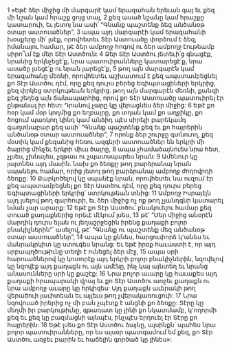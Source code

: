 1 «Եթէ ձեր միջից մի մարգարէ կամ երազահան երեւան գայ եւ քեզ մի նշան կամ հրաշք ցոյց տայ, 2 քեզ ասած նշանը կամ հրաշքը կատարուի, եւ յետոյ նա ասի՝ “Գնանք պաշտենք ձեզ անծանօթ օտար աստուածներ”, 3 ապա այդ մարգարէի կամ երազահանի խօսքերը մի՛ լսէք, որովհետեւ Տէր Աստուածը փորձում է ձեզ, իմանալու համար, թէ ձեր ամբողջ հոգով ու ձեր ամբողջ էութեամբ սիրո՞ւմ էք մեր Տէր Աստծուն: 4 Ձեր Տէր Աստծու յետեւի՛ց գնացէք, նրանից երկնչեցէ՛ք, նրա պատուիրանները կատարեցէ՛ք, նրա ասածը լսեցէ՛ք ու նրան յարեցէ՛ք, 5 թող այն մարգարէն կամ երազահանը մեռնի, որովհետեւ աշխատում է քեզ ապստամբեցնել քո Տէր Աստծու դէմ, որը քեզ դուրս բերեց Եգիպտացիների երկրից, քեզ փրկեց ստրկութեան երկրից. թող այն մարգարէն մեռնի, քանզի քեզ շեղեց այն ճանապարհից, որով քո Տէր Աստուածը պատուիրել էր ընթանալ իր հետ: Դրանով չարը կը վերացնես ձեր միջից:
6 Եթէ քո հօր կամ մօր կողմից քո եղբայրը, քո տղան կամ քո աղջիկը, քո ծոցում պառկող կինդ կամ անձիդ պէս սիրելի բարեկամդ գաղտնաբար քեզ ասի՝ “Գնանք պաշտենք քեզ եւ քո հայրերին անծանօթ օտար աստուածներ”, 7 որոնք ձեր շուրջը գտնուող, քեզ մօտիկ կամ քեզանից հեռու ազգերի աստուածներ են երկրի մի ծայրից մինչեւ երկրի միւս ծայրը, 8 ապա չհամաձայնուես նրա հետ, չլսես, չխնայես, չգթաս ու չպատսպարես նրան: 9 Ամենուր կը յայտնես այդ մասին. նախ քո ձեռքը թող բարձրանայ նրան սպանելու համար, որից յետոյ թող բարձրանայ ամբողջ ժողովրդի ձեռքը: 10 Քարկոծելով կը սպանէք նրան, որովհետեւ նա ուզում էր քեզ ապստամբեցնել քո Տէր Աստծու դէմ, որը քեզ դուրս բերեց Եգիպտացիների երկրից՝ ստրկութեան տնից: 11 Ամբողջ Իսրայէլն այդ լսելով թող զարհուրի, եւ ձեր միջից ոչ ոք թող չյանդգնի կատարել նման չար արարք:
12 Եթէ քո Տէր Աստծու՝ բնակուելու համար քեզ տուած քաղաքներից որեւէ մէկում լսես, 13 թէ՝ “Մեր միջից անօրէն մարդիկ դուրս ելան ու յեղաշրջեցին իրենց քաղաքի բոլոր բնակիչներին”՝ ասելով, թէ՝ “Գնանք ու պաշտենք մեզ անծանօթ օտար աստուածներ”, 14 ապա կը քննես, հարցուփորձ կ՚անես եւ մանրակրկիտ կը ստուգես նրանց: Եւ եթէ իրօք հաւաստի է, որ այդ սրբապղծութիւնը տեղի է ունեցել ձեր մէջ, 15 ապա սրի հարուածներով կը կոտորէք այդ երկրի բոլոր բնակիչներին, նզովելով կը նզովէք այդ քաղաքն ու այն ամէնը, ինչ կայ այնտեղ եւ նրանց անասունները սրի կը քաշէք: 16 Նրա բոլոր աւարը կը հաւաքես այդ քաղաքի հրապարակի վրայ եւ քո Տէր Աստծու առջեւ քաղաքն ու նրա ամբողջ աւարը կը հրկիզես: Այդ քաղաքն աւերակի թող վերածուի յաւիտեան եւ այլեւս թող չվերակառուցուի: 17 Նրա նզովուած իրերից ոչ մի բան չպէտք է անցնի քո ձեռքը: Տէրը կը մեղմի իր բարկութիւնը, գթառատ կը լինի քո նկատմամբ, կ՚ողորմի քեզ եւ քեզ կը բազմացնի այնպէս, ինչպէս երդուել էր Տէրը քո հայրերին: 18 Եթէ լսես քո Տէր Աստծու ձայնը, այսինքն՝ պահես նրա բոլոր պատուիրանները, որ ես այսօր պատգամում եմ քեզ, քո Տէր Աստծու առջեւ բարին եւ հաճելին գործած կը լինես»:
